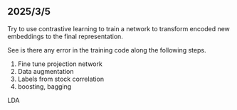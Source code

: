 ## 2025/3/5
Try to use contrastive learning to train a network to transform encoded new embeddings to the final representation.

See is there any error in the training code along the following steps.
1. Fine tune projection network
2. Data augmentation
3. Labels from stock correlation
4. boosting, bagging

LDA